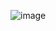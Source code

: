 ![image](https://user-images.githubusercontent.com/54819434/199530354-9694a8ad-dbb9-459d-a170-4383b6583ae0.png)
